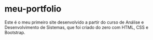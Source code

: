 # meu-portfolio
Este é o meu primeiro site desenvolvido a partir do curso de Análise e Desenvolvimento de Sistemas, que foi criado do zero com HTML, CSS e Bootstrap.
